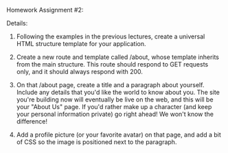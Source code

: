 
Homework Assignment #2: 


Details:
 
1. Following the examples in the previous lectures, create a universal HTML structure template for your application.

2. Create a new route and template called /about, whose template inherits from the main structure. This route should respond to GET requests only, and it should always respond with 200.

3. On that /about page, create a title and a paragraph about yourself. Include any details that you'd like the world to know about you. The site you're building now will eventually be live on the web, and this will be your "About Us" page. If you'd rather make up a character (and keep your personal information private) go right ahead! We won't know the difference!

4. Add a profile picture (or your favorite avatar) on that page, and add a bit of CSS so the image is positioned next to the paragraph.
